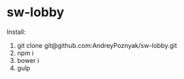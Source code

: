 # sw-lobby
<p>Install:</p>
<ol>
	<li>git clone git@github.com:AndreyPoznyak/sw-lobby.git</li>
	<li>npm i</li>
	<li>bower i</li>
	<li>gulp</li>
</ol>